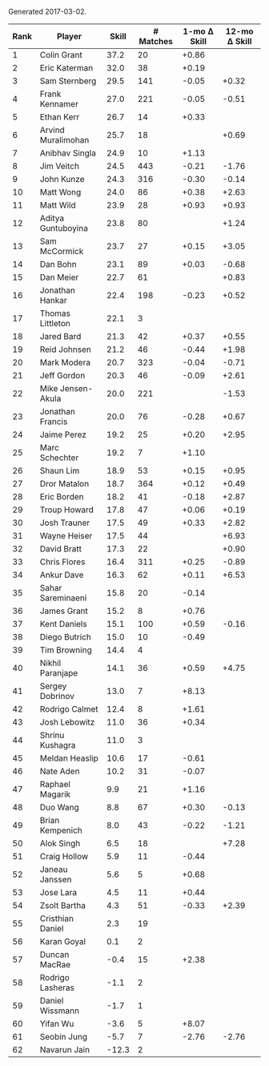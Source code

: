 Generated 2017-03-02.

| Rank | Player             | Skill | # Matches | 1-mo Δ Skill | 12-mo Δ Skill |
|------|--------------------|-------|-----------|--------------|---------------|
|    1 | Colin Grant        |  37.2 |        20 |        +0.86 |               |
|    2 | Eric Katerman      |  32.0 |        38 |        +0.19 |               |
|    3 | Sam Sternberg      |  29.5 |       141 |        -0.05 |         +0.32 |
|    4 | Frank Kennamer     |  27.0 |       221 |        -0.05 |         -0.51 |
|    5 | Ethan Kerr         |  26.7 |        14 |        +0.33 |               |
|    6 | Arvind Muralimohan |  25.7 |        18 |              |         +0.69 |
|    7 | Anibhav Singla     |  24.9 |        10 |        +1.13 |               |
|    8 | Jim Veitch         |  24.5 |       443 |        -0.21 |         -1.76 |
|    9 | John Kunze         |  24.3 |       316 |        -0.30 |         -0.14 |
|   10 | Matt Wong          |  24.0 |        86 |        +0.38 |         +2.63 |
|   11 | Matt Wild          |  23.9 |        28 |        +0.93 |         +0.93 |
|   12 | Aditya Guntuboyina |  23.8 |        80 |              |         +1.24 |
|   13 | Sam McCormick      |  23.7 |        27 |        +0.15 |         +3.05 |
|   14 | Dan Bohn           |  23.1 |        89 |        +0.03 |         -0.68 |
|   15 | Dan Meier          |  22.7 |        61 |              |         +0.83 |
|   16 | Jonathan Hankar    |  22.4 |       198 |        -0.23 |         +0.52 |
|   17 | Thomas Littleton   |  22.1 |         3 |              |               |
|   18 | Jared Bard         |  21.3 |        42 |        +0.37 |         +0.55 |
|   19 | Reid Johnsen       |  21.2 |        46 |        -0.44 |         +1.98 |
|   20 | Mark Modera        |  20.7 |       323 |        -0.04 |         -0.71 |
|   21 | Jeff Gordon        |  20.3 |        46 |        -0.09 |         +2.61 |
|   22 | Mike Jensen-Akula  |  20.0 |       221 |              |         -1.53 |
|   23 | Jonathan Francis   |  20.0 |        76 |        -0.28 |         +0.67 |
|   24 | Jaime Perez        |  19.2 |        25 |        +0.20 |         +2.95 |
|   25 | Marc Schechter     |  19.2 |         7 |        +1.10 |               |
|   26 | Shaun Lim          |  18.9 |        53 |        +0.15 |         +0.95 |
|   27 | Dror Matalon       |  18.7 |       364 |        +0.12 |         +0.49 |
|   28 | Eric Borden        |  18.2 |        41 |        -0.18 |         +2.87 |
|   29 | Troup Howard       |  17.8 |        47 |        +0.06 |         +0.19 |
|   30 | Josh Trauner       |  17.5 |        49 |        +0.33 |         +2.82 |
|   31 | Wayne Heiser       |  17.5 |        44 |              |         +6.93 |
|   32 | David Bratt        |  17.3 |        22 |              |         +0.90 |
|   33 | Chris Flores       |  16.4 |       311 |        +0.25 |         -0.89 |
|   34 | Ankur Dave         |  16.3 |        62 |        +0.11 |         +6.53 |
|   35 | Sahar Sareminaeni  |  15.8 |        20 |        -0.14 |               |
|   36 | James Grant        |  15.2 |         8 |        +0.76 |               |
|   37 | Kent Daniels       |  15.1 |       100 |        +0.59 |         -0.16 |
|   38 | Diego Butrich      |  15.0 |        10 |        -0.49 |               |
|   39 | Tim Browning       |  14.4 |         4 |              |               |
|   40 | Nikhil Paranjape   |  14.1 |        36 |        +0.59 |         +4.75 |
|   41 | Sergey Dobrinov    |  13.0 |         7 |        +8.13 |               |
|   42 | Rodrigo Calmet     |  12.4 |         8 |        +1.61 |               |
|   43 | Josh Lebowitz      |  11.0 |        36 |        +0.34 |               |
|   44 | Shrinu Kushagra    |  11.0 |         3 |              |               |
|   45 | Meldan Heaslip     |  10.6 |        17 |        -0.61 |               |
|   46 | Nate Aden          |  10.2 |        31 |        -0.07 |               |
|   47 | Raphael Magarik    |   9.9 |        21 |        +1.16 |               |
|   48 | Duo Wang           |   8.8 |        67 |        +0.30 |         -0.13 |
|   49 | Brian Kempenich    |   8.0 |        43 |        -0.22 |         -1.21 |
|   50 | Alok Singh         |   6.5 |        18 |              |         +7.28 |
|   51 | Craig Hollow       |   5.9 |        11 |        -0.44 |               |
|   52 | Janeau Janssen     |   5.6 |         5 |        +0.68 |               |
|   53 | Jose Lara          |   4.5 |        11 |        +0.44 |               |
|   54 | Zsolt Bartha       |   4.3 |        51 |        -0.33 |         +2.39 |
|   55 | Cristhian Daniel   |   2.3 |        19 |              |               |
|   56 | Karan Goyal        |   0.1 |         2 |              |               |
|   57 | Duncan MacRae      |  -0.4 |        15 |        +2.38 |               |
|   58 | Rodrigo Lasheras   |  -1.1 |         2 |              |               |
|   59 | Daniel Wissmann    |  -1.7 |         1 |              |               |
|   60 | Yifan Wu           |  -3.6 |         5 |        +8.07 |               |
|   61 | Seobin Jung        |  -5.7 |         7 |        -2.76 |         -2.76 |
|   62 | Navarun Jain       | -12.3 |         2 |              |               |